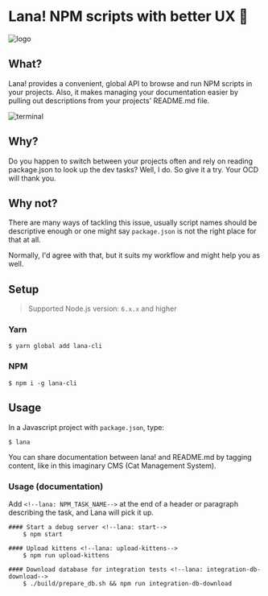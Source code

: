 # Lana! NPM scripts with better UX 🏓
![logo](site/logo.png)

## What?

Lana! provides a convenient, global API to browse and run NPM scripts in your projects.
Also, it makes managing your documentation easier by pulling out descriptions from your projects' README.md file.

![terminal](site/lana.gif)

## Why?

Do you happen to switch between your projects often and rely on reading package.json to look up the dev tasks? 
Well, I do. So give it a try. Your OCD will thank you.

## Why not?

There are many ways of tackling this issue, usually script names should be descriptive enough or one might say `package.json` is not the right place for that at all.

Normally, I'd agree with that, but it suits my workflow and might help you as well.

## Setup

> Supported Node.js version: `6.x.x` and higher

### Yarn
    $ yarn global add lana-cli

### NPM
    $ npm i -g lana-cli

## Usage

In a Javascript project with `package.json`, type:

    $ lana

You can share documentation between lana! and README.md by tagging content, like in this imaginary CMS (Cat Management System).

### Usage (documentation)

Add `<!--lana: NPM_TASK_NAME-->` at the end of a header or paragraph describing the task, and Lana will pick it up.

    #### Start a debug server <!--lana: start-->
        $ npm start

    #### Upload kittens <!--lana: upload-kittens-->
        $ npm run upload-kittens

    #### Download database for integration tests <!--lana: integration-db-download-->
        $ ./build/prepare_db.sh && npm run integration-db-download
